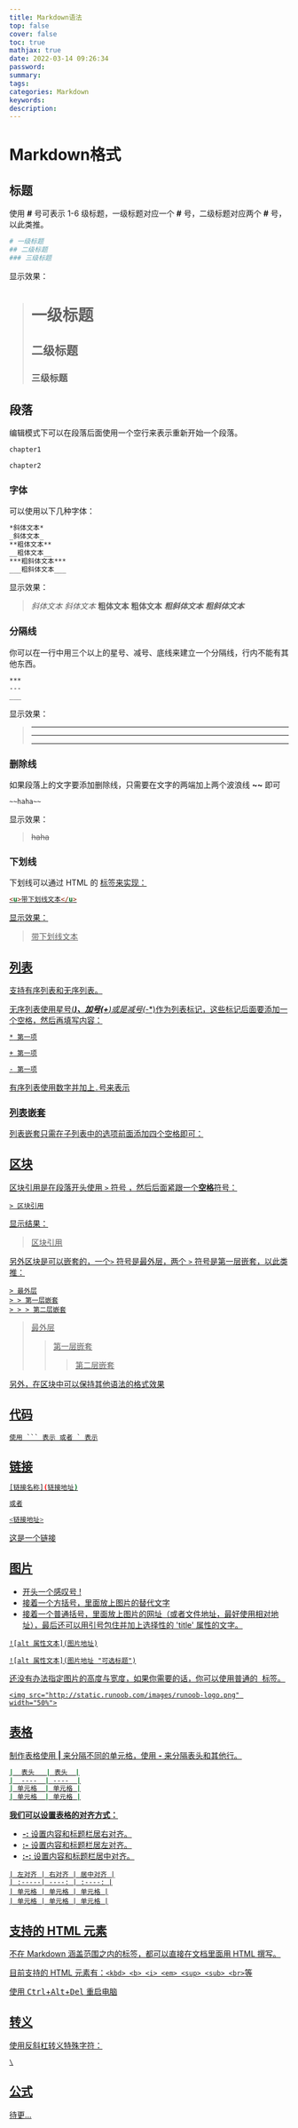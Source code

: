 ```yaml
---
title: Markdown语法
top: false
cover: false
toc: true
mathjax: true
date: 2022-03-14 09:26:34
password:
summary:
tags:
categories: Markdown
keywords:
description:
---
```


# Markdown格式

## 标题

使用 **#** 号可表示 1-6 级标题，一级标题对应一个 **#** 号，二级标题对应两个 **#** 号，以此类推。

```sh
# 一级标题
## 二级标题
### 三级标题
```

显示效果：

> # 一级标题
> ## 二级标题
> ### 三级标题


## 段落

编辑模式下可以在段落后面使用一个空行来表示重新开始一个段落。

```sh
chapter1

chapter2
```



### 字体

可以使用以下几种字体：

```sh
*斜体文本*
_斜体文本_
**粗体文本**
__粗体文本__
***粗斜体文本***
___粗斜体文本___
```

显示效果：

> *斜体文本*
> _斜体文本_
> **粗体文本**
> __粗体文本__
> ***粗斜体文本***
> ___粗斜体文本___

### 分隔线

你可以在一行中用三个以上的星号、减号、底线来建立一个分隔线，行内不能有其他东西。

```
***
---
___
```

显示效果：

> ***
>
> ---
>
> ___

### 删除线

如果段落上的文字要添加删除线，只需要在文字的两端加上两个波浪线 **~~** 即可

```
~~haha~~
```

显示效果：

> ~~haha~~

### 下划线

下划线可以通过 HTML 的 **<u>** 标签来实现：

```html
<u>带下划线文本</u>
```

显示效果：

> <u>带下划线文本</u>

## 列表

支持有序列表和无序列表。

无序列表使用星号(*****)、加号(**+**)或是减号(**-**)作为列表标记，这些标记后面要添加一个空格，然后再填写内容：

```sh
* 第一项

+ 第一项

- 第一项
```

有序列表使用数字并加上`.`号来表示

### 列表嵌套

列表嵌套只需在子列表中的选项前面添加四个空格即可：

## 区块

区块引用是在段落开头使用 `>` 符号 ，然后后面紧跟一个**空格**符号：

```
> 区块引用
```

显示结果：

> 区块引用

另外区块是可以嵌套的，一个`>` 符号是最外层，两个 `>` 符号是第一层嵌套，以此类推：

```
> 最外层
> > 第一层嵌套
> > > 第二层嵌套
```

> 最外层
> >  第一层嵌套
> >
> >  > 第二层嵌套

另外，在区块中可以保持其他语法的格式效果

## 代码

```
使用 ``` 表示 或者 ` 表示
```

## 链接

```sh
[链接名称](链接地址)

或者

<链接地址>
```

[这是一个链接](http://hpstu.github.io)

## 图片

- 开头一个感叹号 !
- 接着一个方括号，里面放上图片的替代文字
- 接着一个普通括号，里面放上图片的网址（或者文件地址，最好使用相对地址），最后还可以用引号包住并加上选择性的 'title' 属性的文字。

```
![alt 属性文本](图片地址)

![alt 属性文本](图片地址 "可选标题")
```

 还没有办法指定图片的高度与宽度，如果你需要的话，你可以使用普通的 <img> 标签。

```
<img src="http://static.runoob.com/images/runoob-logo.png" width="50%">
```

## 表格

制作表格使用 **|** 来分隔不同的单元格，使用 **-** 来分隔表头和其他行。

```sh
|  表头   | 表头  |
|  ----  | ----  |
| 单元格  | 单元格 |
| 单元格  | 单元格 |
```

**我们可以设置表格的对齐方式：**

- **-:** 设置内容和标题栏居右对齐。
- **:-** 设置内容和标题栏居左对齐。
- **:-:** 设置内容和标题栏居中对齐。

```
| 左对齐 | 右对齐 | 居中对齐 |
| :-----| ----: | :----: |
| 单元格 | 单元格 | 单元格 |
| 单元格 | 单元格 | 单元格 |
```

## 支持的 HTML 元素

不在 Markdown 涵盖范围之内的标签，都可以直接在文档里面用 HTML 撰写。

目前支持的 HTML 元素有：`<kbd> <b> <i> <em> <sup> <sub> <br>`等 

使用 <kbd>Ctrl</kbd>+<kbd>Alt</kbd>+<kbd>Del</kbd> 重启电脑

## 转义

使用反斜杠转义特殊字符：

```
\
```

## 公式

待更...